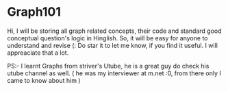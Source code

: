 # Graph101
Hi, I will be storing all graph related concepts, their code and standard good conceptual question's logic in Hinglish. So, it will be easy for anyone to understand and revise (:
Do star it to let me know, if you find it useful. I will appreaciate that a lot. 

PS:- I learnt Graphs from striver's Utube, he is a great guy do check his utube channel as well. ( he was my interviewer at m.net :0, from there only I came to know about him )
